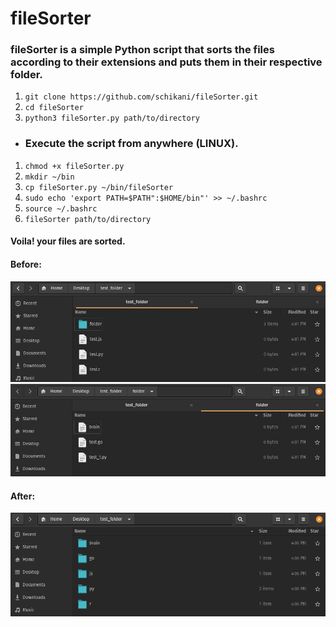 # fileSorter
### fileSorter is a simple Python script that sorts the files according to their extensions and puts them in their respective folder.

1. `git clone https://github.com/schikani/fileSorter.git`
2. `cd fileSorter`
3. `python3 fileSorter.py path/to/directory`

* ### Execute the script from anywhere (LINUX).

1. `chmod +x fileSorter.py`
2. `mkdir ~/bin`
3. `cp fileSorter.py ~/bin/fileSorter`
4. `sudo echo 'export PATH=$PATH":$HOME/bin"' >> ~/.bashrc`
5. `source ~/.bashrc`
6. `fileSorter path/to/directory` 

#### Voila! your files are sorted.

#### Before:
![alt text](https://github.com/schikani/fileSorter/blob/main/img/1.png)
![alt text](https://github.com/schikani/fileSorter/blob/main/img/2.png)

#### After:
![alt text](https://github.com/schikani/fileSorter/blob/main/img/sorted.png)


